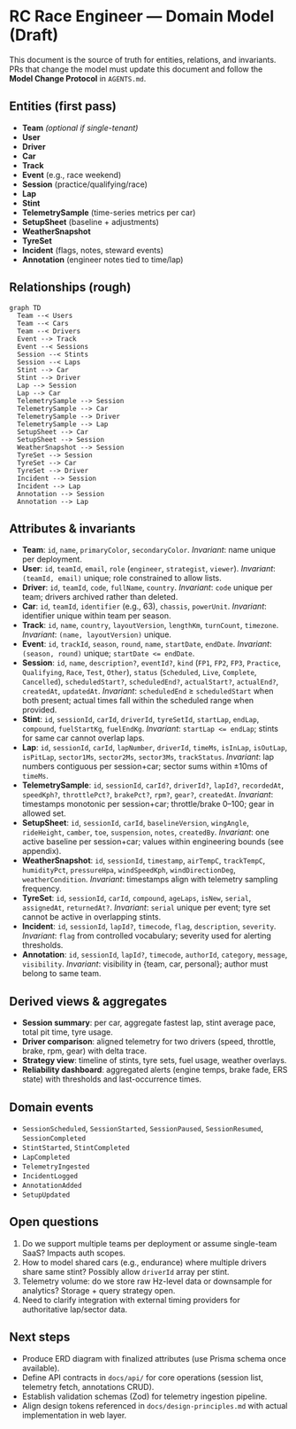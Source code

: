 # RC Race Engineer — Domain Model (Draft)

This document is the source of truth for entities, relations, and invariants. PRs that change the model must update this document and follow the **Model Change Protocol** in `AGENTS.md`.

## Entities (first pass)
- **Team** *(optional if single-tenant)*
- **User**
- **Driver**
- **Car**
- **Track**
- **Event** (e.g., race weekend)
- **Session** (practice/qualifying/race)
- **Lap**
- **Stint**
- **TelemetrySample** (time-series metrics per car)
- **SetupSheet** (baseline + adjustments)
- **WeatherSnapshot**
- **TyreSet**
- **Incident** (flags, notes, steward events)
- **Annotation** (engineer notes tied to time/lap)

## Relationships (rough)
```mermaid
graph TD
  Team --< Users
  Team --< Cars
  Team --< Drivers
  Event --> Track
  Event --< Sessions
  Session --< Stints
  Session --< Laps
  Stint --> Car
  Stint --> Driver
  Lap --> Session
  Lap --> Car
  TelemetrySample --> Session
  TelemetrySample --> Car
  TelemetrySample --> Driver
  TelemetrySample --> Lap
  SetupSheet --> Car
  SetupSheet --> Session
  WeatherSnapshot --> Session
  TyreSet --> Session
  TyreSet --> Car
  TyreSet --> Driver
  Incident --> Session
  Incident --> Lap
  Annotation --> Session
  Annotation --> Lap
```

## Attributes & invariants
- **Team**: `id`, `name`, `primaryColor`, `secondaryColor`. *Invariant*: name unique per deployment.
- **User**: `id`, `teamId`, `email`, `role` (`engineer`, `strategist`, `viewer`). *Invariant*: `(teamId, email)` unique; role constrained to allow lists.
- **Driver**: `id`, `teamId`, `code`, `fullName`, `country`. *Invariant*: `code` unique per team; drivers archived rather than deleted.
- **Car**: `id`, `teamId`, `identifier` (e.g., 63), `chassis`, `powerUnit`. *Invariant*: identifier unique within team per season.
- **Track**: `id`, `name`, `country`, `layoutVersion`, `lengthKm`, `turnCount`, `timezone`. *Invariant*: `(name, layoutVersion)` unique.
- **Event**: `id`, `trackId`, `season`, `round`, `name`, `startDate`, `endDate`. *Invariant*: `(season, round)` unique; `startDate <= endDate`.
- **Session**: `id`, `name`, `description?`, `eventId?`, `kind` (`FP1`, `FP2`, `FP3`, `Practice`, `Qualifying`, `Race`, `Test`, `Other`), `status` (`Scheduled`, `Live`, `Complete`, `Cancelled`), `scheduledStart?`, `scheduledEnd?`, `actualStart?`, `actualEnd?`, `createdAt`, `updatedAt`. *Invariant*: `scheduledEnd` ≥ `scheduledStart` when both present; actual times fall within the scheduled range when provided.
- **Stint**: `id`, `sessionId`, `carId`, `driverId`, `tyreSetId`, `startLap`, `endLap`, `compound`, `fuelStartKg`, `fuelEndKg`. *Invariant*: `startLap <= endLap`; stints for same car cannot overlap laps.
- **Lap**: `id`, `sessionId`, `carId`, `lapNumber`, `driverId`, `timeMs`, `isInLap`, `isOutLap`, `isPitLap`, `sector1Ms`, `sector2Ms`, `sector3Ms`, `trackStatus`. *Invariant*: lap numbers contiguous per session+car; sector sums within ±10ms of `timeMs`.
- **TelemetrySample**: `id`, `sessionId`, `carId?`, `driverId?`, `lapId?`, `recordedAt`, `speedKph?`, `throttlePct?`, `brakePct?`, `rpm?`, `gear?`, `createdAt`. *Invariant*: timestamps monotonic per session+car; throttle/brake 0–100; gear in allowed set.
- **SetupSheet**: `id`, `sessionId`, `carId`, `baselineVersion`, `wingAngle`, `rideHeight`, `camber`, `toe`, `suspension`, `notes`, `createdBy`. *Invariant*: one active baseline per session+car; values within engineering bounds (see appendix).
- **WeatherSnapshot**: `id`, `sessionId`, `timestamp`, `airTempC`, `trackTempC`, `humidityPct`, `pressureHpa`, `windSpeedKph`, `windDirectionDeg`, `weatherCondition`. *Invariant*: timestamps align with telemetry sampling frequency.
- **TyreSet**: `id`, `sessionId`, `carId`, `compound`, `ageLaps`, `isNew`, `serial`, `assignedAt`, `returnedAt?`. *Invariant*: `serial` unique per event; tyre set cannot be active in overlapping stints.
- **Incident**: `id`, `sessionId`, `lapId?`, `timecode`, `flag`, `description`, `severity`. *Invariant*: `flag` from controlled vocabulary; severity used for alerting thresholds.
- **Annotation**: `id`, `sessionId`, `lapId?`, `timecode`, `authorId`, `category`, `message`, `visibility`. *Invariant*: visibility in {team, car, personal}; author must belong to same team.

## Derived views & aggregates
- **Session summary**: per car, aggregate fastest lap, stint average pace, total pit time, tyre usage.
- **Driver comparison**: aligned telemetry for two drivers (speed, throttle, brake, rpm, gear) with delta trace.
- **Strategy view**: timeline of stints, tyre sets, fuel usage, weather overlays.
- **Reliability dashboard**: aggregated alerts (engine temps, brake fade, ERS state) with thresholds and last-occurrence times.

## Domain events
- `SessionScheduled`, `SessionStarted`, `SessionPaused`, `SessionResumed`, `SessionCompleted`
- `StintStarted`, `StintCompleted`
- `LapCompleted`
- `TelemetryIngested`
- `IncidentLogged`
- `AnnotationAdded`
- `SetupUpdated`

## Open questions
1. Do we support multiple teams per deployment or assume single-team SaaS? Impacts auth scopes.
2. How to model shared cars (e.g., endurance) where multiple drivers share same stint? Possibly allow `driverId` array per stint.
3. Telemetry volume: do we store raw Hz-level data or downsample for analytics? Storage + query strategy open.
4. Need to clarify integration with external timing providers for authoritative lap/sector data.

## Next steps
- Produce ERD diagram with finalized attributes (use Prisma schema once available).
- Define API contracts in `docs/api/` for core operations (session list, telemetry fetch, annotations CRUD).
- Establish validation schemas (Zod) for telemetry ingestion pipeline.
- Align design tokens referenced in `docs/design-principles.md` with actual implementation in web layer.
